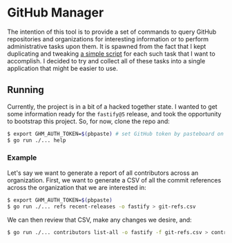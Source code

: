 # GitHub Manager

The intention of this tool is to provide a set of commands to query GitHub
repositories and organizations for interesting information or to perform
administrative tasks upon them. It is spawned from the fact that I kept
duplicating and tweaking [a simple script](https://gist.github.com/jsumners/e32f9c3e1e199184d0813720f67596fe)
for each such task that I want to accomplish. I decided to try and collect
all of these tasks into a single application that might be easier to use.

## Running

Currently, the project is in a bit of a hacked together state. I wanted to get
some information ready for the `fastify@5` release, and took the opportunity
to bootstrap this project. So, for now, clone the repo and:

```sh
$ export GHM_AUTH_TOKEN=$(pbpaste) # set GitHub token by pasteboard on macOS
$ go run ./... help
```

### Example

Let's say we want to generate a report of all contributors across an
organization. First, we want to generate a CSV of all the commit references
across the organization that we are interested in:

```sh
$ export GHM_AUTH_TOKEN=$(pbpaste)
$ go run ./... refs recent-releases -o fastify > git-refs.csv
```

We can then review that CSV, make any changes we desire, and:

```sh
$ go run ./... contributors list-all -o fastify -f git-refs.csv > contributors.csv
```
